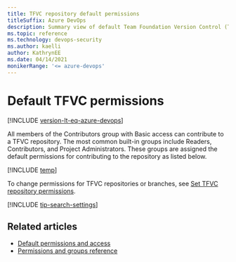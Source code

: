 ```yaml
---
title: TFVC repository default permissions
titleSuffix: Azure DevOps
description: Summary view of default Team Foundation Version Control (TFVC) repository permissions 
ms.topic: reference
ms.technology: devops-security
ms.author: kaelli
author: KathrynEE
ms.date: 04/14/2021
monikerRange: '<= azure-devops'
---
```



# Default TFVC permissions

[!INCLUDE [version-lt-eq-azure-devops](../../includes/version-lt-eq-azure-devops.md)]

All members of the Contributors group with Basic access can contribute to a TFVC repository. The most common built-in groups include Readers, Contributors, and Project Administrators. These groups are assigned the default permissions for contributing to the repository as listed below.

[!INCLUDE [temp](includes/code-tfvc.md)]

To change permissions for TFVC repositories or branches, see [Set TFVC repository permissions](../../repos/tfvc/set-tfvc-repository-permissions.md).

[!INCLUDE [tip-search-settings](../../includes/tip-find-setting-permission.md)]

## Related articles

- [Default permissions and access](permissions-access.md) 
- [Permissions and groups reference](permissions.md) 
